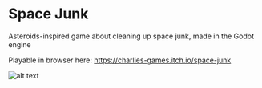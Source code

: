 # Space Junk
 Asteroids-inspired game about cleaning up space junk, made in the Godot engine
 
 Playable in browser here: https://charlies-games.itch.io/space-junk
 
 ![alt text](https://i.imgur.com/jbHYlSq.png)
